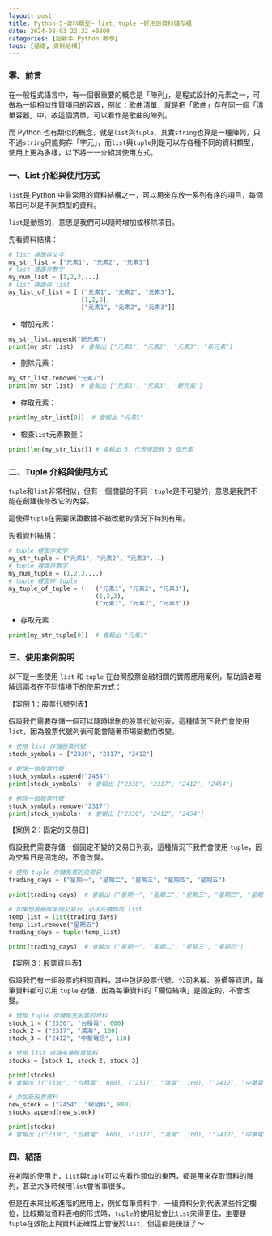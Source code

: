 ```yaml
---
layout: post
title: Python-5-資料類型— list、tuple —好用的資料儲存櫃
date: 2024-08-03 22:32 +0800
categories: [超新手 Python 教學]
tags: [基礎, 資料結構]
---
```

### 零、前言

在一般程式語言中，有一個很重要的概念是「陣列」，是程式設計的元素之一，可做為一組相似性質項目的容器，例如：歌曲清單，就是把「歌曲」存在同一個「清單容器」中，故這個清單，可以看作是歌曲的陣列。

而 Python 也有類似的概念，就是`list`與`tuple`，其實`string`也算是一種陣列，只不過`string`只能夠存「字元」，而`list`與`tuple`則是可以存各種不同的資料類型，使用上更為多樣，以下將一一介紹其使用方式。

### 一、List 介紹與使用方式

`list`是 Python 中最常用的資料結構之一，可以用來存放一系列有序的項目，每個項目可以是不同類型的資料。

`list`是動態的，意思是我們可以隨時增加或移除項目。

先看資料結構：

```python
# list 裡面存文字
my_str_list = ["元素1", "元素2", "元素3"]
# list 裡面存數字
my_num_list = [1,2,3,...]
# list 裡面存 list
my_list_of_list = [ ["元素1", "元素2", "元素3"], 
                    [1,2,3], 
                    ["元素1", "元素2", "元素3"]]
```

- 增加元素：

```python
my_str_list.append("新元素")
print(my_str_list)  # 會輸出 ["元素1", "元素2", "元素3", "新元素"]
```

- 刪除元素：

```python
my_str_list.remove("元素2")
print(my_str_list)  # 會輸出 ["元素1", "元素3", "新元素"]
```

- 存取元素：

```python
print(my_str_list[0])  # 會輸出 "元素1"
```

- 檢查`list`元素數量：

```python
print(len(my_str_list)) # 會輸出 3，代表裡面有 3 個元素
```

### 二、Tuple 介紹與使用方式

`tuple`和`list`非常相似，但有一個關鍵的不同：`tuple`是不可變的，意思是我們不能在創建後修改它的內容。

這使得`tuple`在需要保證數據不被改動的情況下特別有用。

先看資料結構：

```python
# tuple 裡面存文字
my_str_tuple = ("元素1", "元素2", "元素3"...)
# tuple 裡面存數字
my_num_tuple = (1,2,3,...)
# tuple 裡面存 tuple
my_tuple_of_tuple = (   ("元素1", "元素2", "元素3"), 
                        (1,2,3), 
                        ("元素1", "元素2", "元素3"))
```

- 存取元素：

```python
print(my_str_tuple[0])  # 會輸出 "元素1"
```

### 三、使用案例說明

以下是一些使用 `list` 和 `tuple` 在台灣股票金融相關的實際應用案例，幫助讀者理解這兩者在不同情境下的使用方式：

【案例 1：股票代號列表】

假設我們需要存儲一個可以隨時增刪的股票代號列表，這種情況下我們會使用 `list`，因為股票代號列表可能會隨著市場變動而改變。

```python
# 使用 list 存儲股票代號
stock_symbols = ["2330", "2317", "2412"]

# 新增一個股票代號
stock_symbols.append("2454")
print(stock_symbols)  # 會輸出 ["2330", "2317", "2412", "2454"]

# 刪除一個股票代號
stock_symbols.remove("2317")
print(stock_symbols)  # 會輸出 ["2330", "2412", "2454"]
```

【案例 2：固定的交易日】

假設我們需要存儲一個固定不變的交易日列表，這種情況下我們會使用 `tuple`，因為交易日是固定的，不會改變。

```python
# 使用 tuple 存儲每周的交易日
trading_days = ("星期一", "星期二", "星期三", "星期四", "星期五")

print(trading_days)  # 會輸出 ("星期一", "星期二", "星期三", "星期四", "星期五")

# 如果想要刪除某個交易日，必須先轉換成 list
temp_list = list(trading_days)
temp_list.remove("星期五")
trading_days = tuple(temp_list)

print(trading_days)  # 會輸出 ("星期一", "星期二", "星期三", "星期四")
```

【案例 3：股票資料表】

假設我們有一組股票的相關資料，其中包括股票代號、公司名稱、股價等資訊，每筆資料都可以用 `tuple` 存儲，因為每筆資料的「欄位結構」是固定的，不會改變。

```python
# 使用 tuple 存儲每支股票的資料
stock_1 = ("2330", "台積電", 600)
stock_2 = ("2317", "鴻海", 100)
stock_3 = ("2412", "中華電信", 110)

# 使用 list 存儲多筆股票資料
stocks = [stock_1, stock_2, stock_3]

print(stocks)
# 會輸出 [("2330", "台積電", 600), ("2317", "鴻海", 100), ("2412", "中華電信", 110)]

# 添加新股票資料
new_stock = ("2454", "聯發科", 800)
stocks.append(new_stock)

print(stocks)
# 會輸出 [("2330", "台積電", 600), ("2317", "鴻海", 100), ("2412", "中華電信", 110), ("2454", "聯發科", 800)]
```

### 四、結語

在初階的使用上，`list`與`tuple`可以先看作類似的東西，都是用來存取資料的陣列，甚至大多時候用`list`會省事很多。

但是在未來比較進階的應用上，例如每筆資料中，一組資料分別代表某些特定欄位，比較類似資料表格的形式時，`tuple`的使用就會比`list`來得更佳，主要是`tuple`在效能上與資料正確性上會優於`list`，但這都是後話了～